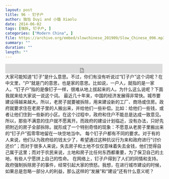 ```yaml
---
layout: post
title: 96 - 钉子户
author: 独怡 Duyi and 小璐 Xiaolu
date: 2014-06-02
tags: [强拆, 钉子户, ]
categories: ["Modern China", ]
file: https://archive.org/embed/slowchinese_201909/Slow_Chinese_096.mp3
summary: ""
duration: ""
length: ""
---
```


<iframe src="https://archive.org/embed/slowchinese_201909/Slow_Chinese_096.mp3" width="500" height="30" frameborder="0" webkitallowfullscreen="true" mozallowfullscreen="true" allowfullscreen></iframe>
大家可能知道“钉子”是什么意思。不过，你们有没有听说过“钉子户”这个词呢？在中文里，“户”就是门的意思，也是家的意思。比如说，一户人，就指的是一家人。“钉子户”指的是像钉子一样，很难从地上拔起来的人。为什么这么说呢？下面我就来给大家说一说这个词。
最近几十年来，中国的经济发展得非常快。城市要建设得越来越大。所以，老房子就要被拆除，用来建设新的工厂、商场或住房。政府就要求住在老房子里的人搬出来，并给他们一些补偿。比如：给他们一些钱，或者让他们住到一些新的小区。在这个过程中，政府和住户不能总是达成一致意见。所以，那些不满意的住户就不愿离开。而政府的建设计划临近，没有办法，只好先把附近的房子全部拆除。就形成了一个特别奇怪的现象：不愿意从老房子里搬出来的“钉子户”孤零零地留在一块空地当中。
每个钉子户都有不同的要求。对于有的人来说，他们认为政府给的钱太少了，希望通过这种抗议行为来和政府进行“讨价还价”；而对于很多人来说，失去房子和土地不仅仅意味着失去金钱，他们觉得自己属于这里；而对于农民来说，土地和房子比任何东西都重要，为了保卫自己的土地，有些人宁愿拼上自己的性命。
在网络上，钉子户得到了人们的同情和支持。政府强制拆除房子的事件，经常引起大家的愤怒。我想，在进行城市建设的时候，如果总是忽略一部分人的利益，那么这样的“发展”和“建设”还有什么意义呢？
 
